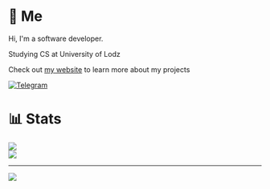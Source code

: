 # 💫 Me

Hi, I'm a software developer.

Studying CS at University of Lodz

Check out [my website](https://gooseob.github.io) to learn more about my projects

[![Telegram](https://img.shields.io/badge/Telegram-%23000.svg?style=for-the-badge&logo=telegram&logoColor=white)](https://t.me/GooseOb)

# 📊 Stats

![](https://github-readme-stats.vercel.app/api/top-langs/?username=GooseOb&theme=dark&hide_border=false&include_all_commits=false&count_private=false&layout=compact)<br/>
![](https://github-readme-streak-stats.herokuapp.com/?user=GooseOb&theme=dark&hide_border=false)<br/>

---

[![](https://visitcount.itsvg.in/api?id=GooseOb&label=Profile%20Views&color=12&icon=5&pretty=true)](https://visitcount.itsvg.in)
